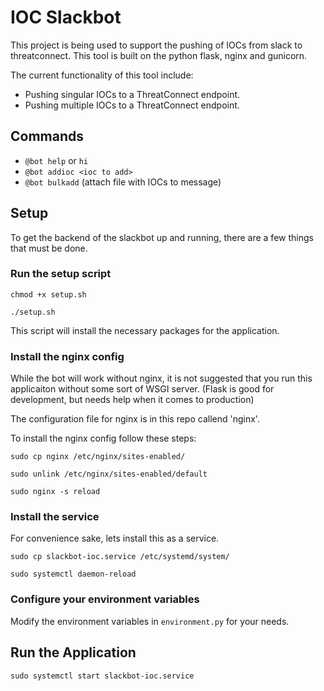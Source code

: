 # IOC Slackbot

This project is being used to support the pushing of IOCs from slack to threatconnect. This tool is built on the python flask, nginx and gunicorn. 

The current functionality of this tool include:

- Pushing singular IOCs to a ThreatConnect endpoint.
- Pushing multiple IOCs to a ThreatConnect endpoint. 

## Commands

- `@bot help` or `hi` 
- `@bot addioc <ioc to add>`
- `@bot bulkadd` (attach file with IOCs to message)

## Setup

To get the backend of the slackbot up and running, there are a few things that must be done. 

### Run the setup script

`chmod +x setup.sh`

`./setup.sh`

This script will install the necessary packages for the application. 

### Install the nginx config

While the bot will work without nginx, it is not suggested that you run this applicaiton without some sort of WSGI server. (Flask is good for development, but needs help when it comes to production)

The configuration file for nginx is in this repo callend 'nginx'. 

To install the nginx config follow these steps: 

`sudo cp nginx /etc/nginx/sites-enabled/`

`sudo unlink /etc/nginx/sites-enabled/default`

`sudo nginx -s reload`

### Install the service

For convenience sake, lets install this as a service. 

`sudo cp slackbot-ioc.service /etc/systemd/system/`

`sudo systemctl daemon-reload`

### Configure your environment variables

Modify the environment variables in `environment.py` for your needs. 

## Run the Application

`sudo systemctl start slackbot-ioc.service`


